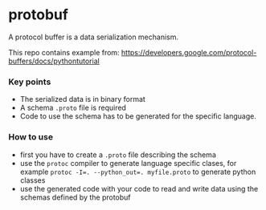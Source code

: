 # protobuf

A protocol buffer is a data serialization mechanism.

This repo contains example from: https://developers.google.com/protocol-buffers/docs/pythontutorial

### Key points
- The serialized data is in binary format
- A schema `.proto` file is required
- Code to use the schema has to be generated for the specific language.

### How to use
- first you have to create a `.proto` file describing the schema
- use the `protoc` compiler to generate language specific clases, 
	for example `protoc -I=. --python_out=. myfile.proto` to generate python classes
- use the generated code with your code to read and write data using the schemas defined by the protobuf

